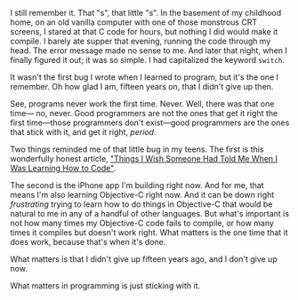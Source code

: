 I still remember it. That "s", that little "s". In the basement of my
childhood home, on an old vanilla computer with one of those monstrous CRT
screens, I stared at that C code for hours, but nothing I did would make it
compile. I barely ate supper that evening, running the code through my head.
The error message made no sense to me. And later that night, when I finally
figured it out; it was so simple. I had capitalized the keyword `switch`.

It wasn't the first bug I wrote when I learned to program, but it's the one I
remember. Oh how glad I am, fifteen years on, that I didn't give up then.

See, programs never work the first time. Never. Well, there was that one time—
no, never. Good programmers are not the ones that get it right the first
time—those programmers don't exist—good programmers are the ones that stick
with it, and get it right, *period*.

Two things reminded me of that little bug in my teens. The first is this
wonderfully honest article, ["Things I Wish Someone Had Told Me When I Was
Learning How to Code"](https://medium.com/learning-to-code/565fc9dcb329).

The second is the iPhone app I'm building right now. And for me, that means
I'm also learning Objective-C right now. And it can be down right
*frustrating* trying to learn how to do things in Objective-C that would be
natural to me in any of a handful of other languages. But what's important is
not how many times my Objective-C code fails to compile, or how many times it
compiles but doesn't work right. What matters is the one time that it does
work, because that's when it's done.

What matters is that I didn't give up fifteen years ago, and I don't give up
now.

What matters in programming is just sticking with it.
